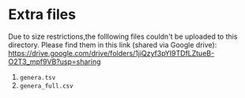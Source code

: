 # Extra files

Due to size restrictions,the folllowing files couldn't be uploaded to this directory. Please find them in this link (shared via Google drive): https://drive.google.com/drive/folders/1jiQzyf3pYI9TDfLZtueB-O2T3_mpf9VB?usp=sharing

1. `genera.tsv`
2. `genera_full.csv`
